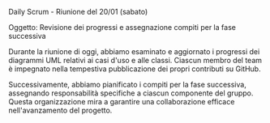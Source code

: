 Daily Scrum - Riunione del 20/01 (sabato)

Oggetto: Revisione dei progressi e assegnazione compiti per la fase successiva

Durante la riunione di oggi, abbiamo esaminato e aggiornato i progressi dei diagrammi UML relativi ai casi d'uso e alle classi. 
Ciascun membro del team è impegnato nella tempestiva pubblicazione dei propri contributi su GitHub.

Successivamente, abbiamo pianificato i compiti per la fase successiva, assegnando responsabilità specifiche a ciascun componente del gruppo. 
Questa organizzazione mira a garantire una collaborazione efficace nell'avanzamento del progetto.
